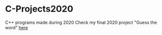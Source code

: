 # C-Projects2020
C++ programs made during 2020
Check my final 2020 project "Guess the word" [here](https://github.com/CamilaSanchezB/C-FinalProject)
